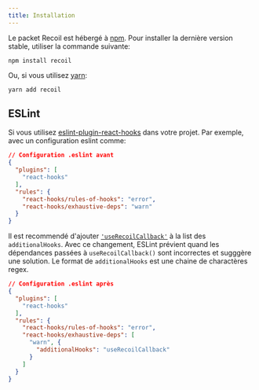 ```yaml
---
title: Installation
---
```


Le packet Recoil est hébergé à <a href="https://www.npmjs.com/get-npm" target="_blank">npm</a>. Pour installer la dernière version stable, utiliser la commande suivante:

```shell
npm install recoil
```

Ou, si vous utilisez <a href="https://classic.yarnpkg.com/en/docs/install/" target="_blank">yarn</a>:

```shell
yarn add recoil
```

## ESLint

Si vous utilisez [eslint-plugin-react-hooks](https://www.npmjs.com/package/eslint-plugin-react-hooks) dans votre projet. Par exemple, avec un configuration eslint comme:

```json
// Configuration .eslint avant
{
  "plugins": [
    "react-hooks"
  ],
  "rules": {
    "react-hooks/rules-of-hooks": "error",
    "react-hooks/exhaustive-deps": "warn"
  }
}
```

Il est recommendé d'ajouter [`'useRecoilCallback'`](/docs_FR-fr/api-reference/core/useRecoilCallback) à la list des `additionalHooks`. Avec ce changement, ESLint prévient quand les dépendances passées à `useRecoilCallback()` sont incorrectes et sugggère une solution.  Le format de `additionalHooks` est une chaine de charactères regex.

```json
// Configuration .eslint après
{
  "plugins": [
    "react-hooks"
  ],
  "rules": {
    "react-hooks/rules-of-hooks": "error",
    "react-hooks/exhaustive-deps": [
      "warn", {
        "additionalHooks": "useRecoilCallback"
      }
    ]
  }
}
```
